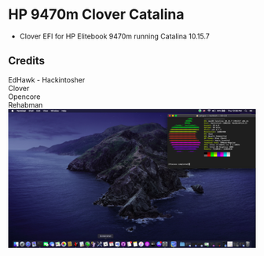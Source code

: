 # HP 9470m Clover Catalina
* Clover EFI for HP Elitebook 9470m running Catalina 10.15.7
## Credits
EdHawk - Hackintosher  
Clover  
Opencore  
Rehabman
![Screenshot](https://github.com/yahgoo/Hackintosh-HP-9470m-Clover-Catalina/blob/main/img/Screenshot%202021-07-15%20at%2012.06.18%20PM.png)

